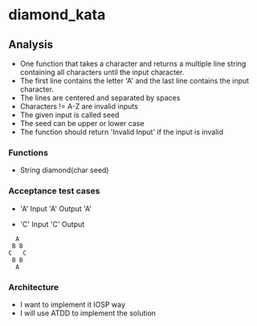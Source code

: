 # diamond_kata

## Analysis

- One function that takes a character and returns a multiple line string containing all characters until the input
  character.
- The first line contains the letter 'A' and the last line contains the input character.
- The lines are centered and separated by spaces
- Characters != A-Z are invalid inputs
- The given input is called seed
- The seed can be upper or lower case
- The function should return 'Invalid Input' if the input is invalid

### Functions

- String diamond(char seed)

### Acceptance test cases

- 'A'
  Input 'A'
  Output 'A'

- 'C'
  Input 'C'
  Output

```
  A
 B B
C   C
 B B
  A
```

### Architecture

- I want to implement it IOSP way
- I will use ATDD to implement the solution